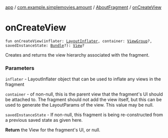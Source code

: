 [app](../../index.md) / [com.example.simplemovies.amount](../index.md) / [AboutFragment](index.md) / [onCreateView](./on-create-view.md)

# onCreateView

`fun onCreateView(inflater: `[`LayoutInflater`](https://developer.android.com/reference/android/view/LayoutInflater.html)`, container: `[`ViewGroup`](https://developer.android.com/reference/android/view/ViewGroup.html)`?, savedInstanceState: `[`Bundle`](https://developer.android.com/reference/android/os/Bundle.html)`?): `[`View`](https://developer.android.com/reference/android/view/View.html)`?`

Creates and returns the view hierarchy associated with the fragment.

### Parameters

`inflater` - LayoutInflater object that can be used to inflate any views in the fragment

`container` - of non-null, this is the parent view that the fragment's UI should be attached to. The fragment should not add the view itself, but this can be used to generate the LayoutParams of the view. This value may be null.

`savedInstanceState` - If non-null, this fragment is being re-constructed from a previous saved state as given here.

**Return**
the View for the fragment's UI, or null.

